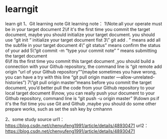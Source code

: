 # learngit
learn git
1、Git learning note
Git learning note：
1\Note:all your operate must be in your target document
2\if it's the first time you commit the  target document, maybe you should initialize your target document.
you should use  “git init “ initialize your target document fist
3\” git add . ” means add all the subfile  in your target document
4\” git status” means confirm the status of your add
5\“git commit -m “type your commit note” ” means submitting the target document  
6\if its the first time you commit this target document ,you should build a connection with your Github repository, the command line is “git remote add origin “url of your Github repository””(maybe sometimes you have wrong, you can have a try with this line “git pull origin master —allow-unrelated-histories”)
7\”git pull origin master”means before you commit the target document, you’d  better pull the code from your Github repository to your local target document
8\now, you can really push your document to your Github repository, command line is “git push -u origin master”
9\down
ps:if it's the fist time you use Git and Github ,maybe you should do some other prepare works, such as set the ssh key
by cmhannn

2、some study source
url1：https://blog.csdn.net/chenyufeng1991/article/details/48930471
url2：https://blog.csdn.net/chenyufeng1991/article/details/48930471
